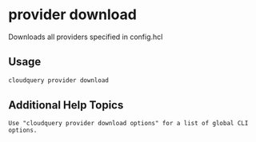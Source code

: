 # provider download

Downloads all providers specified in config.hcl

## Usage

```bash
cloudquery provider download
```

## Additional Help Topics

```text
Use "cloudquery provider download options" for a list of global CLI options.
```
